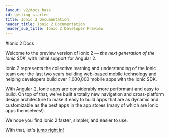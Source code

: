 ```yaml
---
layout: v2/docs_base
id: getting-started
title: Ionic 2 Documentation
header_title: Ionic 2 Documentation
header_sub_title: Ionic 2 Developer Preview
---
```


#Ionic 2 Docs

Welcome to the preview version of Ionic 2 &mdash; *the next generation of the Ionic SDK*, with initial support for Angular 2.

Ionic 2 represents the collective learning and understanding of the Ionic team over the last two years building web-based mobile technology and helping developers build over 1,000,000 mobile apps with the Ionic SDK.

With Angular 2, Ionic apps are considerably more performant and easy to build. On top of that, we've built a totally new navigation and cross-platform design architecture to make it easy to build apps that are as dynamic and customizable as the best apps in the app stores (many of which are Ionic apps themselves!).

We hope you find Ionic 2 faster, simpler, and easier to use.

With that, let's [jump right in!](getting-started/installation/)
